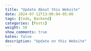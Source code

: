 ```yaml
---
title: "Update About this Website"
date: 2024-07-12T13:06:04-05:00
tags: [Code, Backend]
categories: [Posts]
weight: 50
show_comments: true
katex: false
description: "Update on this Website"
---
```


<!--more-->
